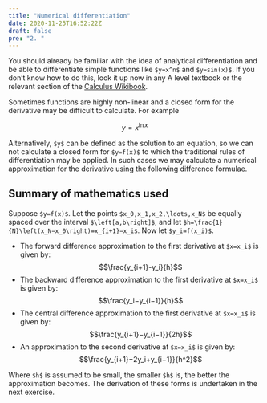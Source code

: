 ```yaml
---
title: "Numerical differentiation"
date: 2020-11-25T16:52:22Z
draft: false
pre: "2. "
---
```


You should already be familiar with the idea of analytical differentiation and be able to differentiate simple functions like `$y=x^n$` and `$y=sin(x)$`.
If you don’t know how to do this, look it up now in any A level textbook or the relevant section of the [Calculus Wikibook](https://en.wikibooks.org/wiki/Calculus/Differentiation/Differentiation_Defined).

Sometimes functions are highly non-linear and a closed form for the derivative may be difficult to calculate.
For example

$$y=x^{\ln x}$$

Alternatively, `$y$` can be defined as the solution to an equation, so we can not calculate a closed form for `$y=f(x)$` to which the traditional rules of differentiation may be applied.
In such cases we may calculate a numerical approximation for the derivative using the following difference formulae.


## Summary of mathematics used

Suppose `$y=f(x)$`.
Let the points `$x_0,x_1,x_2,\ldots,x_N$` be equally spaced over the interval `$\left[a,b\right]$`, and let `$h=\frac{1}{N}\left(x_N−x_0\right)=x_{i+1}−x_i$`.
Now let `$y_i=f(x_i)$`.

- The forward difference approximation to the first derivative at `$x=x_i$` is given by:
    $$\frac{y_{i+1}-y_i}{h}$$
- The backward difference approximation to the first derivative at `$x=x_i$` is given by:
    $$\frac{y_i−y_{i−1}}{h}$$
- The central difference approximation to the first derivative at `$x=x_i$` is given by:
    $$\frac{y_{i+1}−y_{i−1}}{2h}$$
- An approximation to the second derivative at `$x=x_i$` is given by:
   $$\frac{y_{i+1}−2y_i+y_{i−1}}{h^2}$$

Where `$h$` is assumed to be small, the smaller `$h$` is, the better the approximation becomes.
The derivation of these forms is undertaken in the next exercise.
